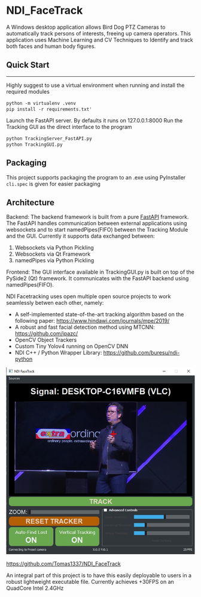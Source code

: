 # NDI_FaceTrack

A Windows desktop application allows Bird Dog PTZ Cameras to automatically track persons of interests, freeing up camera operators. This application uses Machine Learning and CV Techniques to Identify and track both faces and human body figures.


## Quick Start
___
Highly suggest to use a virtual environment when running and install the required modules
```
python -m virtualenv .venv
pip install -r requirements.txt'
```
Launch the FastAPI server. By defaults it runs on 127.0.0.1:8000
Run the Tracking GUI as the direct interface to the program
```
python TrackingServer_FastAPI.py
python TrackingGUI.py
```

## Packaging 
This project supports packaging the program to an .exe using PyInstaller
`cli.spec` is given for easier packaging

## Architecture
Backend: The backend framework is built from a pure [FastAPI](https://github.com/tiangolo/fastapi) framework. The FastAPI handles communication between external applications using websockets and to start namedPipes(FIFO) between the Tracking Module and the GUI. 
Currently it supports data exchanged between:


1) Websockets via Python Pickling
2) Websockets via Qt Framework
3) namedPipes via Python Pickling

Frontend: The GUI interface available in TrackingGUI.py is built on top of the PySide2 (Qt) framework. It communicates with the FastAPI backend using namedPipes(FIFO).

NDI Facetracking uses open multiple open source projects to work seamlessly betwen each other, namely:
- A self-implemented state-of-the-art tracking algorithm based on the following paper: https://www.hindawi.com/journals/mpe/2019/
- A robust and fast facial detection method using MTCNN: https://github.com/ipazc/
- OpenCV Object Trackers
- Custom Tiny Yolov4 running on OpenCV DNN 
- NDI C++  / Python Wrapper Library: https://github.com/buresu/ndi-python


![Alt text](./styling/NDI_Desktop_Application.jpg?raw=tru?raw=true "Title")

https://github.com/Tomas1337/NDI_FaceTrack

An integral part of this project is to have this easily deployable to users in a robust lightweight executable file.
Currently achieves +30FPS on an QuadCore Intel 2.4GHz
